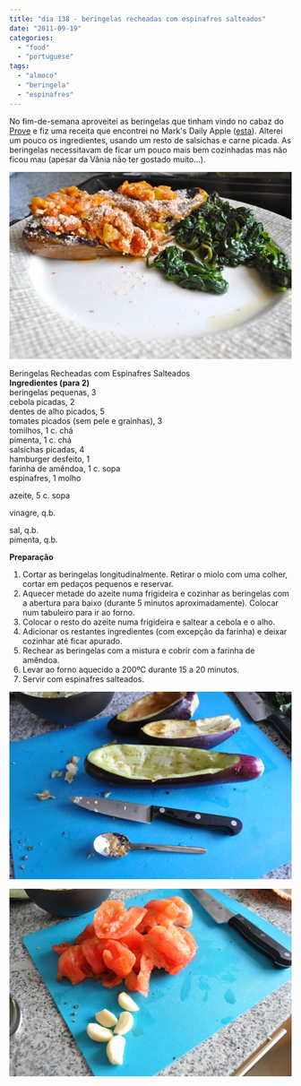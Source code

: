```yaml
---
title: "dia 138 - beringelas recheadas com espinafres salteados"
date: "2011-09-19"
categories: 
  - "food"
  - "portuguese"
tags: 
  - "almoco"
  - "beringela"
  - "espinafres"
---
```


No fim-de-semana aproveitei as beringelas que tinham vindo no cabaz do [Prove](http://www.prove.com.pt/) e fiz uma receita que encontrei no Mark's Daily Apple ([esta](http://www.marksdailyapple.com/stuffed-eggplant-recipe/)). Alterei um pouco os ingredientes, usando um resto de salsichas e carne picada. As beringelas necessitavam de ficar um pouco mais bem cozinhadas mas não ficou mau (apesar da Vânia não ter gostado muito...).  
  

[![](images/Cozinha+de+Caverna+-+1962.jpg)](http://2.bp.blogspot.com/-HsvcfDknhYw/Tneqvebd1fI/AAAAAAAAEXY/Tj34V0EkAkI/s1600/Cozinha+de+Caverna+-+1962.jpg)

  
Beringelas Recheadas com Espinafres Salteados  
**Ingredientes (para 2)**  
beringelas pequenas, 3  
cebola picadas, 2  
dentes de alho picados, 5  
tomates picados (sem pele e grainhas), 3  
tomilhos, 1 c. chá  
pimenta, 1 c. chá   
salsichas picadas, 4  
hamburger desfeito, 1  
farinha de amêndoa, 1 c. sopa  
espinafres, 1 molho  

azeite, 5 c. sopa

vinagre, q.b.

sal, q.b.  
pimenta, q.b.  
  
**Preparação**  

1. Cortar as beringelas longitudinalmente. Retirar o miolo com uma colher, cortar em pedaços pequenos e reservar.
2. Aquecer metade do azeite numa frigideira e cozinhar as beringelas com a abertura para baixo (durante 5 minutos aproximadamente). Colocar num tabuleiro para ir ao forno.
3. Colocar o resto do azeite numa frigideira e saltear a cebola e o alho. 
4. Adicionar os restantes ingredientes (com excepção da farinha) e deixar cozinhar até ficar apurado.
5. Rechear as beringelas com a mistura e cobrir com a farinha de amêndoa.
6. Levar ao forno aquecido a 200ºC durante 15 a 20 minutos.
7. Servir com espinafres salteados.

[![](images/Cozinha+de+Caverna+-+749.jpg)](http://4.bp.blogspot.com/-6n_SQ5ABIgU/TnerD8cVduI/AAAAAAAAEXc/jSsnyTUcskM/s1600/Cozinha+de+Caverna+-+749.jpg)

  

[![](images/Cozinha+de+Caverna+-+750.jpg)](http://2.bp.blogspot.com/-yz4a8fQ6nAI/TnerG-uw6CI/AAAAAAAAEXg/cWMkYO9apjs/s1600/Cozinha+de+Caverna+-+750.jpg)
